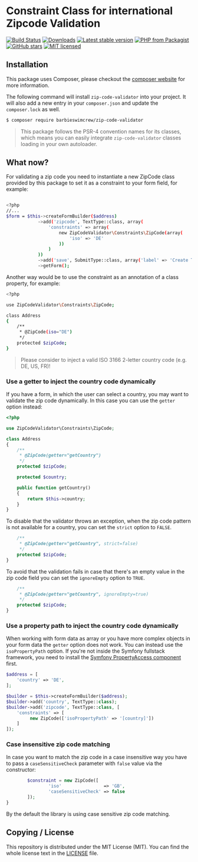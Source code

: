 # Constraint Class for international Zipcode Validation

[![Build Status](https://img.shields.io/travis/barbieswimcrew/zip-code-validator/master.svg?style=flat-square)](https://travis-ci.org/barbieswimcrew/zip-code-validator)
[![Downloads](https://img.shields.io/packagist/dt/barbieswimcrew/zip-code-validator.svg?style=flat-square)](https://packagist.org/packages/barbieswimcrew/zip-code-validator)
[![Latest stable version](https://img.shields.io/packagist/v/barbieswimcrew/zip-code-validator.svg?style=flat-square)](https://packagist.org/packages/barbieswimcrew/zip-code-validator)
[![PHP from Packagist](https://img.shields.io/packagist/php-v/barbieswimcrew/zip-code-validator.svg?style=flat-square)](./composer.json)
[![GitHub stars](https://img.shields.io/github/stars/barbieswimcrew/zip-code-validator.svg?style=flat-square&label=Stars&style=flat-square)](https://github.com/barbieswimcrew/zip-code-validator/stargazers)
[![MIT licensed](https://img.shields.io/github/license/barbieswimcrew/zip-code-validator.svg?style=flat-square)](https://github.com/barbieswimcrew/zip-code-validator/blob/master/LICENSE)

## Installation
This package uses Composer, please checkout the [composer website](https://getcomposer.org) for more information.

The following command will install `zip-code-validator` into your project. It will also add a new entry in your `composer.json` and update the `composer.lock` as well.

```bash
$ composer require barbieswimcrew/zip-code-validator
```

> This package follows the PSR-4 convention names for its classes, which means you can easily integrate `zip-code-validator` classes loading in your own autoloader.

## What now?
For validating a zip code you need to instantiate a new ZipCode class provided by this package to set it as a constraint to your form field, for example:

```bash

<?php
//...
$form = $this->createFormBuilder($address)
            ->add('zipcode', TextType::class, array(
                'constraints' => array(
                    new ZipCodeValidator\Constraints\ZipCode(array(
                        'iso' => 'DE'
                    ))
                )
            ))
            ->add('save', SubmitType::class, array('label' => 'Create Task'))
            ->getForm();
```

Another way would be to use the constraint as an annotation of a class property, for example:
```bash
<?php

use ZipCodeValidator\Constraints\ZipCode;

class Address
{
    /**
     * @ZipCode(iso="DE")
     */
    protected $zipCode;
}
```

>  Please consider to inject a valid ISO 3166 2-letter country code (e.g. DE, US, FR)!

### Use a getter to inject the country code dynamically

If you have a form, in which the user can select a country, you may want to validate the zip code dynamically.
In this case you can use the `getter` option instead:

```php
<?php

use ZipCodeValidator\Constraints\ZipCode;

class Address
{
    /**
     * @ZipCode(getter="getCountry")
     */
    protected $zipCode;

    protected $country;

    public function getCountry()
    {
        return $this->country;
    }
}
```

To disable that the validator throws an exception, when the zip code pattern is not available for a country,
you can set the `strict` option to `FALSE`.

```php
    /**
     * @ZipCode(getter="getCountry", strict=false)
     */
    protected $zipCode;
}
```

To avoid that the validation fails in case that there's an empty value in the zip code field
you can set the `ignoreEmpty` option to `TRUE`.

```php
    /**
     * @ZipCode(getter="getCountry", ignoreEmpty=true)
     */
    protected $zipCode;
}
```

### Use a property path to inject the country code dynamically

When working with form data as array or you have more complex objects in your form data the `getter` option does not work. You can instead use the `isoPropertyPath` option. If you're not inside the Symfony fullstack framework, you need to install the [Symfony PropertyAccess component](https://symfony.com/doc/current/components/property_access.html) first.

```php
$address = [
    'country' => 'DE',
];

$builder = $this->createFormBuilder($address);
$builder->add('country', TextType::class);
$builder->add('zipcode', TextType::class, [
    'constraints' => [
         new ZipCode(['isoPropertyPath' => '[country]'])
    ]
]);
```

### Case insensitive zip code matching
In case you want to match the zip code in a case insensitive way you have to pass a `caseSensitiveCheck` parameter with `false` value via the constructor:
```php
	    $constraint = new ZipCode([
                'iso'                => 'GB', 
                'caseSensitiveCheck' => false
	    ]);
}
```
By the default the library is using case sensitive zip code matching.

## Copying / License
This repository is distributed under the MIT License (MIT). You can find the whole license text in the [LICENSE](LICENSE) file.
